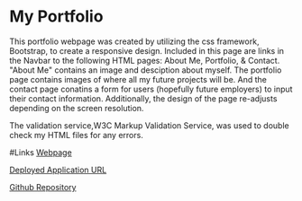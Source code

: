 # My Portfolio

This portfolio webpage was created by utilizing the css framework, Bootstrap, to create a responsive design. Included in this page are links in the Navbar to the following HTML pages: About Me, Portfolio, & Contact. "About Me" contains an image and desciption about myself. The portfolio page contains images of where all my future projects will be. And the contact page conatins a form for users (hopefully future employers) to input their contact information. Additionally, the design of the page re-adjusts depending on the screen resolution.

The validation service,W3C Markup Validation Service, was used to double check my HTML files for any errors. 

#Links
[Webpage](gif1.gif)

[Deployed Application URL](https://miadehaan.github.io/index.html)

[Github Repository](https://github.com/miadehaan/miadehaan.github.io)
